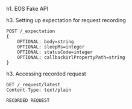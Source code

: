 h1. EOS Fake API

h3. Setting up expectation for request recording

```
POST /_expectation
{
    OPTIONAL: body=string
    OPTIONAL: sleepMs=integer
    OPTIONAL: statusCode=integer
    OPTIONAL: callbackUrlPropertyPath=string
}
```

h3. Accessing recorded request
```
GET /_request/latest
Content-Type: text/plain

RECORDED REQUEST
```
